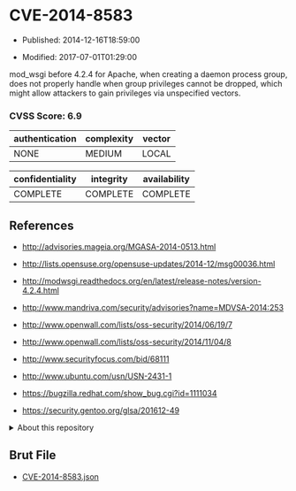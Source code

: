 # CVE-2014-8583

- Published: 2014-12-16T18:59:00

- Modified: 2017-07-01T01:29:00

mod_wsgi before 4.2.4 for Apache, when creating a daemon process group, does not properly handle when group privileges cannot be dropped, which might allow attackers to gain privileges via unspecified vectors.

### CVSS Score: **6.9**

| authentication | complexity | vector |
| --- | --- | --- |
| NONE | MEDIUM | LOCAL |

| confidentiality | integrity | availability |
| --- | --- | --- |
| COMPLETE | COMPLETE | COMPLETE |

## References

* http://advisories.mageia.org/MGASA-2014-0513.html

* http://lists.opensuse.org/opensuse-updates/2014-12/msg00036.html

* http://modwsgi.readthedocs.org/en/latest/release-notes/version-4.2.4.html

* http://www.mandriva.com/security/advisories?name=MDVSA-2014:253

* http://www.openwall.com/lists/oss-security/2014/06/19/7

* http://www.openwall.com/lists/oss-security/2014/11/04/8

* http://www.securityfocus.com/bid/68111

* http://www.ubuntu.com/usn/USN-2431-1

* https://bugzilla.redhat.com/show_bug.cgi?id=1111034

* https://security.gentoo.org/glsa/201612-49

<details>
<summary>About this repository</summary> 

  This repository is part of the project [Live Hack CVE](https://github.com/Live-Hack-CVE). Main website can be found [www.live-hack.org](https://www.live-hack.org) 
  
  Made by [Sn0wAlice](https://github.com/Sn0wAlice) for the people that care about security and need to have a feed of the latest CVEs. Hope you enjoy it, don't forget to star the repo and follow me on [Twitter](https://twitter.com/Sn0wAlice) and [Github](https://github.com/Sn0wAlice). And that is my [personnal website](https://www.alice-snow.me/)

  - [Home Page](https://github.com/Live-Hack-CVE)
  - [Framework](https://github.com/Live-Hack-CVE/cve-framework)
  - [CVE database](https://github.com/Live-Hack-CVE/full_database)
  - [Changelog](https://github.com/Live-Hack-CVE/Changelog)
</details>

## Brut File

* [CVE-2014-8583.json](https://raw.githubusercontent.com/Live-Hack-CVE/full_database/main/cves/2014/CVE-2014-8583.json)

